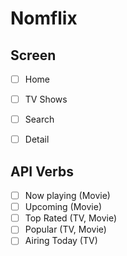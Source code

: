 # Nomflix

## Screen

- [ ] Home
- [ ] TV Shows
- [ ] Search
- [ ] Detail


## API Verbs
- [ ] Now playing (Movie)
- [ ] Upcoming (Movie)
- [ ] Top Rated (TV, Movie)
- [ ] Popular (TV, Movie)
- [ ] Airing Today (TV)

